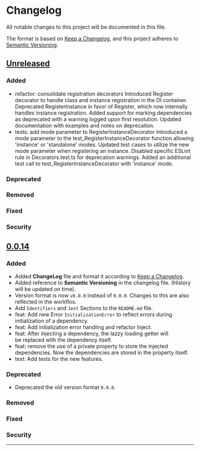 # Changelog

All notable changes to this project will be documented in this file.

The format is based on [Keep a Changelog](https://keepachangelog.com/en/1.1.0/),
and this project adheres to [Semantic Versioning](https://semver.org/spec/v2.0.0.html).

## [Unreleased]

### Added

- refactor: consolidate registration decorators
  Introduced Register decorator to handle class and instance registration in the DI container.
  Deprecated RegisterInstance in favor of Register, which now internally handles instance registration.
  Added support for marking dependencies as deprecated with a warning logged upon first resolution.
  Updated documentation with examples and notes on deprecation.
- tests: add mode parameter to RegisterInstanceDecorator
  Introduced a mode parameter to the test_RegisterInstanceDecorator function allowing 'instance' or 'standalone' modes.
  Updated test cases to utilize the new mode parameter when registering an instance.
  Disabled specific ESLint rule in Decorators.test.ts for deprecation warnings.
  Added an additional test call to test_RegisterInstanceDecorator with 'instance' mode.


### Deprecated


### Removed


### Fixed


### Security


## [0.0.14]

### Added

- Added **ChangeLog** file and format it according to [Keep a Changelog](https://keepachangelog.com/en/1.1.0/).
- Added reference to **Semantic Versioning** in the changelog file. (History will be updated on time).
- Version format is now `v0.0.0` instead of `0.0.0`. Changes to this are also reflected in the workflos.
- Add `Identifiers` and `Jest` Sections to the `README.md` file.
- feat: Add new Error `InitializationError` to reflect errors during initialization of a dependency.
- feat: Add initialization error handling and refactor Inject.
- feat: After injecting a dependency, the lazzy loading getter will be replaced with the dependency itself.
- feat: remove the use of a private property to store the injected dependencies. Now the dependencies are stored in the property itself.
- test: Add tests for the new features.


### Deprecated

- Deprecated the old version format `0.0.0`.

### Removed


### Fixed


### Security


---

[unreleased]: https://github.com/PxaMMaxP/TSinjex/compare/0.0.14...HEAD
[0.0.14]: https://github.com/PxaMMaxP/TSinjex/compare/0.0.13...v0.0.14
